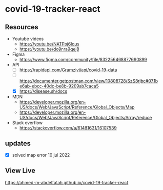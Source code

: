 # covid-19-tracker-react

## Resources

- Youtube videos
  - https://youtu.be/NATPoj6lous
  - https://youtu.be/do9nra9qej8
- Figma
  - https://www.figma.com/community/file/832256468877690899
- API
  - [ ] https://rapidapi.com/Gramzivi/api/covid-19-data
  - [ ] https://documenter.getpostman.com/view/10808728/SzS8rjbc#071be6ab-ebcc-40dc-be8b-9209ab7caca5
  - [x] https://disease.sh/docs
- MDN
  - https://developer.mozilla.org/en-US/docs/Web/JavaScript/Reference/Global_Objects/Map
  - https://developer.mozilla.org/en-US/docs/Web/JavaScript/Reference/Global_Objects/Array/reduce
- Stack overflow
  - https://stackoverflow.com/a/61481631/16107539

## updates

- [x] solved map error 10 jul 2022

## View Live

https://ahmed-m-abdelfatah.github.io/covid-19-tracker-react
